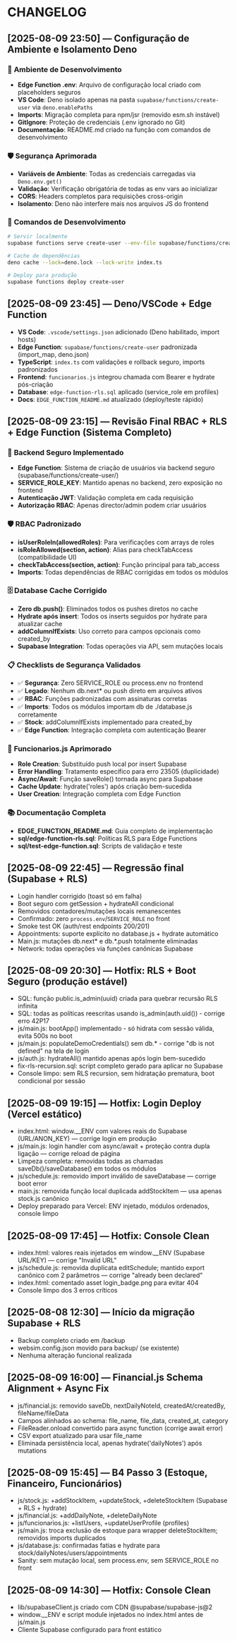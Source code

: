 # CHANGELOG

## [2025-08-09 23:50] — Configuração de Ambiente e Isolamento Deno
### 🔧 **Ambiente de Desenvolvimento**
- **Edge Function .env**: Arquivo de configuração local criado com placeholders seguros
- **VS Code**: Deno isolado apenas na pasta `supabase/functions/create-user` via `deno.enablePaths`
- **Imports**: Migração completa para npm/jsr (removido esm.sh instável)
- **GitIgnore**: Proteção de credenciais (.env ignorado no Git)
- **Documentação**: README.md criado na função com comandos de desenvolvimento

### 🛡️ **Segurança Aprimorada**
- **Variáveis de Ambiente**: Todas as credenciais carregadas via `Deno.env.get()`
- **Validação**: Verificação obrigatória de todas as env vars ao inicializar
- **CORS**: Headers completos para requisições cross-origin
- **Isolamento**: Deno não interfere mais nos arquivos JS do frontend

### 📝 **Comandos de Desenvolvimento**
```bash
# Servir localmente
supabase functions serve create-user --env-file supabase/functions/create-user/.env

# Cache de dependências
deno cache --lock=deno.lock --lock-write index.ts

# Deploy para produção
supabase functions deploy create-user
```

## [2025-08-09 23:45] — Deno/VSCode + Edge Function
- **VS Code**: `.vscode/settings.json` adicionado (Deno habilitado, import hosts)
- **Edge Function**: `supabase/functions/create-user` padronizada (import_map, deno.json)
- **TypeScript**: `index.ts` com validações e rollback seguro, imports padronizados
- **Frontend**: `funcionarios.js` integrou chamada com Bearer e hydrate pós-criação
- **Database**: `edge-function-rls.sql` aplicado (service_role em profiles)
- **Docs**: `EDGE_FUNCTION_README.md` atualizado (deploy/teste rápido)

## [2025-08-09 23:15] — Revisão Final RBAC + RLS + Edge Function (Sistema Completo)
### 🔧 **Backend Seguro Implementado**
- **Edge Function**: Sistema de criação de usuários via backend seguro (supabase/functions/create-user/)
- **SERVICE_ROLE_KEY**: Mantido apenas no backend, zero exposição no frontend
- **Autenticação JWT**: Validação completa em cada requisição
- **Autorização RBAC**: Apenas director/admin podem criar usuários

### 🛡️ **RBAC Padronizado**
- **isUserRoleIn(allowedRoles)**: Para verificações com arrays de roles
- **isRoleAllowed(section, action)**: Alias para checkTabAccess (compatibilidade UI)
- **checkTabAccess(section, action)**: Função principal para tab_access
- **Imports**: Todas dependências de RBAC corrigidas em todos os módulos

### 🗄️ **Database Cache Corrigido**
- **Zero db.push()**: Eliminados todos os pushes diretos no cache
- **Hydrate após insert**: Todos os inserts seguidos por hydrate para atualizar cache
- **addColumnIfExists**: Uso correto para campos opcionais como created_by
- **Supabase Integration**: Todas operações via API, sem mutações locais

### 📋 **Checklists de Segurança Validados**
- ✅ **Segurança**: Zero SERVICE_ROLE ou process.env no frontend
- ✅ **Legado**: Nenhum db.next* ou push direto em arquivos ativos
- ✅ **RBAC**: Funções padronizadas com assinaturas corretas
- ✅ **Imports**: Todos os módulos importam db de ./database.js corretamente
- ✅ **Stock**: addColumnIfExists implementado para created_by
- ✅ **Edge Function**: Integração completa com autenticação Bearer

### 🔄 **Funcionarios.js Aprimorado**
- **Role Creation**: Substituído push local por insert Supabase
- **Error Handling**: Tratamento específico para erro 23505 (duplicidade)
- **Async/Await**: Função saveRole() tornada async para Supabase
- **Cache Update**: hydrate('roles') após criação bem-sucedida
- **User Creation**: Integração completa com Edge Function

### 📚 **Documentação Completa**
- **EDGE_FUNCTION_README.md**: Guia completo de implementação
- **sql/edge-function-rls.sql**: Políticas RLS para Edge Functions
- **sql/test-edge-function.sql**: Scripts de validação e teste

## [2025-08-09 22:45] — Regressão final (Supabase + RLS)
- Login handler corrigido (toast só em falha)
- Boot seguro com getSession + hydrateAll condicional
- Removidos contadores/mutações locais remanescentes
- Confirmado: zero `process.env`/`SERVICE_ROLE` no front
- Smoke test OK (auth/rest endpoints 200/201)
- Appointments: suporte explícito no database.js + hydrate automático
- Main.js: mutações db.next* e db.*.push totalmente eliminadas
- Network: todas operações via funções canônicas Supabase

## [2025-08-09 20:30] — Hotfix: RLS + Boot Seguro (produção estável)
- SQL: função public.is_admin(uuid) criada para quebrar recursão RLS infinita
- SQL: todas as políticas reescritas usando is_admin(auth.uid()) - corrige erro 42P17
- js/main.js: bootApp() implementado - só hidrata com sessão válida, evita 500s no boot
- js/main.js: populateDemoCredentials() sem db.* - corrige "db is not defined" na tela de login
- js/auth.js: hydrateAll() mantido apenas após login bem-sucedido
- fix-rls-recursion.sql: script completo gerado para aplicar no Supabase
- Console limpo: sem RLS recursion, sem hidratação prematura, boot condicional por sessão

## [2025-08-09 19:15] — Hotfix: Login Deploy (Vercel estático)
- index.html: window.__ENV com valores reais do Supabase (URL/ANON_KEY) — corrige login em produção
- js/main.js: login handler com async/await + proteção contra dupla ligação — corrige reload de página
- Limpeza completa: removidas todas as chamadas saveDb()/saveDatabase() em todos os módulos
- js/schedule.js: removido import inválido de saveDatabase — corrige boot error
- main.js: removida função local duplicada addStockItem — usa apenas stock.js canônico
- Deploy preparado para Vercel: ENV injetado, módulos ordenados, console limpo

## [2025-08-09 17:45] — Hotfix: Console Clean
- index.html: valores reais injetados em window.__ENV (Supabase URL/KEY) — corrige "Invalid URL"
- js/schedule.js: removida duplicata editSchedule; mantido export canônico com 2 parâmetros — corrige "already been declared"
- index.html: comentado asset login_badge.png para evitar 404
- Console limpo dos 3 erros críticos

## [2025-08-08 12:30] — Início da migração Supabase + RLS
- Backup completo criado em /backup
- websim.config.json movido para backup/ (se existente)
- Nenhuma alteração funcional realizada

## [2025-08-09 16:00] — Financial.js Schema Alignment + Async Fix
- js/financial.js: removido saveDb, nextDailyNoteId, createdAt/createdBy, fileName/fileData
- Campos alinhados ao schema: file_name, file_data, created_at, category
- FileReader.onload convertido para async function (corrige await error)
- CSV export atualizado para usar file_name
- Eliminada persistência local, apenas hydrate('dailyNotes') após mutations

## [2025-08-09 15:45] — B4 Passo 3 (Estoque, Financeiro, Funcionários)
- js/stock.js: +addStockItem, +updateStock, +deleteStockItem (Supabase + RLS + hydrate)
- js/financial.js: +addDailyNote, +deleteDailyNote
- js/funcionarios.js: +listUsers, +updateUserProfile (profiles)
- js/main.js: troca exclusão de estoque para wrapper deleteStockItem; removidos imports duplicados
- js/database.js: confirmadas fatias e hydrate para stock/dailyNotes/users/appointments
- Sanity: sem mutação local, sem process.env, sem SERVICE_ROLE no front

## [2025-08-09 14:30] — Hotfix: Console Clean
- lib/supabaseClient.js criado com CDN @supabase/supabase-js@2
- window.__ENV e script module injetados no index.html antes de js/main.js
- Cliente Supabase configurado para front estático
